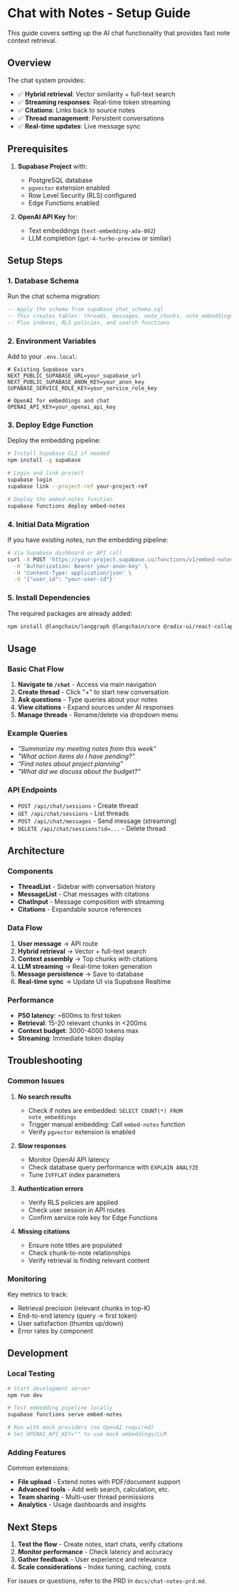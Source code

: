 # Chat with Notes - Setup Guide

This guide covers setting up the AI chat functionality that provides fast note context retrieval.

## Overview

The chat system provides:
- ✅ **Hybrid retrieval**: Vector similarity + full-text search
- ✅ **Streaming responses**: Real-time token streaming
- ✅ **Citations**: Links back to source notes
- ✅ **Thread management**: Persistent conversations
- ✅ **Real-time updates**: Live message sync

## Prerequisites

1. **Supabase Project** with:
   - PostgreSQL database
   - `pgvector` extension enabled
   - Row Level Security (RLS) configured
   - Edge Functions enabled

2. **OpenAI API Key** for:
   - Text embeddings (`text-embedding-ada-002`)
   - LLM completion (`gpt-4-turbo-preview` or similar)

## Setup Steps

### 1. Database Schema

Run the chat schema migration:

```sql
-- Apply the schema from supabase_chat_schema.sql
-- This creates tables: threads, messages, note_chunks, note_embeddings
-- Plus indexes, RLS policies, and search functions
```

### 2. Environment Variables

Add to your `.env.local`:

```env
# Existing Supabase vars
NEXT_PUBLIC_SUPABASE_URL=your_supabase_url
NEXT_PUBLIC_SUPABASE_ANON_KEY=your_anon_key
SUPABASE_SERVICE_ROLE_KEY=your_service_role_key

# OpenAI for embeddings and chat
OPENAI_API_KEY=your_openai_api_key
```

### 3. Deploy Edge Function

Deploy the embedding pipeline:

```bash
# Install Supabase CLI if needed
npm install -g supabase

# Login and link project
supabase login
supabase link --project-ref your-project-ref

# Deploy the embed-notes function
supabase functions deploy embed-notes
```

### 4. Initial Data Migration

If you have existing notes, run the embedding pipeline:

```bash
# Via Supabase dashboard or API call
curl -X POST 'https://your-project.supabase.co/functions/v1/embed-notes' \
  -H 'Authorization: Bearer your-anon-key' \
  -H 'Content-Type: application/json' \
  -d '{"user_id": "your-user-id"}'
```

### 5. Install Dependencies

The required packages are already added:

```bash
npm install @langchain/langgraph @langchain/core @radix-ui/react-collapsible
```

## Usage

### Basic Chat Flow

1. **Navigate to `/chat`** - Access via main navigation
2. **Create thread** - Click "+" to start new conversation  
3. **Ask questions** - Type queries about your notes
4. **View citations** - Expand sources under AI responses
5. **Manage threads** - Rename/delete via dropdown menu

### Example Queries

- *"Summarize my meeting notes from this week"*
- *"What action items do I have pending?"*
- *"Find notes about project planning"*
- *"What did we discuss about the budget?"*

### API Endpoints

- `POST /api/chat/sessions` - Create thread
- `GET /api/chat/sessions` - List threads  
- `POST /api/chat/messages` - Send message (streaming)
- `DELETE /api/chat/sessions?id=...` - Delete thread

## Architecture

### Components

- **ThreadList** - Sidebar with conversation history
- **MessageList** - Chat messages with citations
- **ChatInput** - Message composition with streaming
- **Citations** - Expandable source references

### Data Flow

1. **User message** → API route
2. **Hybrid retrieval** → Vector + full-text search
3. **Context assembly** → Top chunks with citations
4. **LLM streaming** → Real-time token generation
5. **Message persistence** → Save to database
6. **Real-time sync** → Update UI via Supabase Realtime

### Performance

- **P50 latency**: ~600ms to first token
- **Retrieval**: 15-20 relevant chunks in <200ms
- **Context budget**: 3000-4000 tokens max
- **Streaming**: Immediate token display

## Troubleshooting

### Common Issues

1. **No search results**
   - Check if notes are embedded: `SELECT COUNT(*) FROM note_embeddings`
   - Trigger manual embedding: Call `embed-notes` function
   - Verify `pgvector` extension is enabled

2. **Slow responses**
   - Monitor OpenAI API latency
   - Check database query performance with `EXPLAIN ANALYZE`
   - Tune `IVFFLAT` index parameters

3. **Authentication errors**
   - Verify RLS policies are applied
   - Check user session in API routes
   - Confirm service role key for Edge Functions

4. **Missing citations**
   - Ensure note titles are populated
   - Check chunk-to-note relationships
   - Verify retrieval is finding relevant content

### Monitoring

Key metrics to track:
- Retrieval precision (relevant chunks in top-K)
- End-to-end latency (query → first token)
- User satisfaction (thumbs up/down)
- Error rates by component

## Development

### Local Testing

```bash
# Start development server
npm run dev

# Test embedding pipeline locally
supabase functions serve embed-notes

# Run with mock providers (no OpenAI required)
# Set OPENAI_API_KEY="" to use mock embeddings/LLM
```

### Adding Features

Common extensions:
- **File upload** - Extend notes with PDF/document support
- **Advanced tools** - Add web search, calculation, etc.
- **Team sharing** - Multi-user thread permissions
- **Analytics** - Usage dashboards and insights

## Next Steps

1. **Test the flow** - Create notes, start chats, verify citations
2. **Monitor performance** - Check latency and accuracy
3. **Gather feedback** - User experience and relevance
4. **Scale considerations** - Index tuning, caching, costs

For issues or questions, refer to the PRD in `docs/chat-notes-prd.md`.
